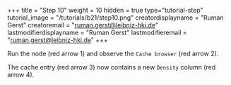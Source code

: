 +++
title = "Step 10"
weight = 10
hidden = true
type="tutorial-step"
tutorial_image = "/tutorials/b21/step10.png"
creatordisplayname = "Ruman Gerst"
creatoremail = "ruman.gerst@leibniz-hki.de"
lastmodifierdisplayname = "Ruman Gerst"
lastmodifieremail = "ruman.gerst@leibniz-hki.de"
+++

Run the node (red arrow 1) and observe the `Cache browser` (red arrow 2). 

The cache entry (red arrow 3) now contains a new `Density` column  (red arrow 4).
